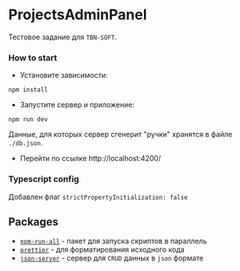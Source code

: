 # ProjectsAdminPanel
Тестовое задание для `TBN-SOFT`.

### How to start
- Установите зависимости:
```shell
npm install
```
- Запустите сервер и приложение:
```shell
npm run dev
```
Данные, для которых сервер сгенерит "ручки" хранятся в файле `./db.json`.
- Перейти по ссылке http://localhost:4200/

### Typescript config
Добавлен флаг `strictPropertyInitialization: false`

## Packages
- [`npm-run-all`](https://github.com/mysticatea/npm-run-all/blob/HEAD/docs/npm-run-all.md) - пакет для запуска скриптов в параллель
- [`prettier`](https://prettier.io) - для форматирования исходного кода
- [`json-server`](https://www.npmjs.com/package/json-server) - сервер для `CRUD` данных в `json` формате